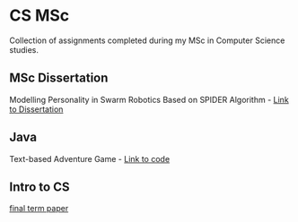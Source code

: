 # CS MSc
Collection of assignments completed during my MSc in Computer Science studies.

## MSc Dissertation
Modelling Personality in Swarm Robotics Based on SPIDER Algorithm - [Link to Dissertation](MSc_Dissertation.pdf)

## Java 
Text-based Adventure Game - [Link to code](Java)

## Intro to CS
[final term paper](Intro_to_CS.pdf)

